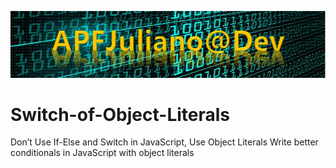 ![Juliano Costa](https://raw.githubusercontent.com/julianojcs/julianojcs.github.io/master/apfjuliano.dev.png)

# Switch-of-Object-Literals

Don’t Use If-Else and Switch in JavaScript, Use Object Literals Write better conditionals in JavaScript with object literals
